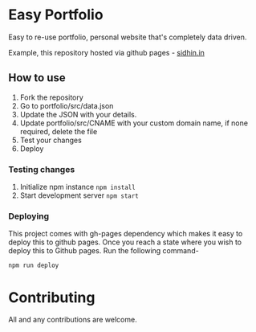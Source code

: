 # Easy Portfolio

Easy to re-use portfolio, personal website that's completely data driven.

Example, this repository hosted via github pages - [sidhin.in](sidhin.in)

## How to use

1. Fork the repository
2. Go to portfolio/src/data.json
3. Update the JSON with your details.
4. Update portfolio/src/CNAME with your custom domain name, if none required, delete the file
4. Test your changes
5. Deploy

### Testing changes
1. Initialize npm instance
    `npm install`
2. Start development server
    `npm start`

### Deploying

This project comes with gh-pages dependency which makes it easy to deploy this to github pages. Once you reach a state where you wish to deploy this to Github pages. Run the following command-

```
npm run deploy
```

# Contributing

All and any contributions are welcome.
